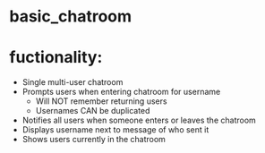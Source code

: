 # basic_chatroom
# fuctionality:
  - Single multi-user chatroom
  - Prompts users when entering chatroom for username
    - Will NOT remember returning users
    - Usernames CAN be duplicated
  - Notifies all users when someone enters or leaves the chatroom
  - Displays username next to message of who sent it
  - Shows users currently in the chatroom

